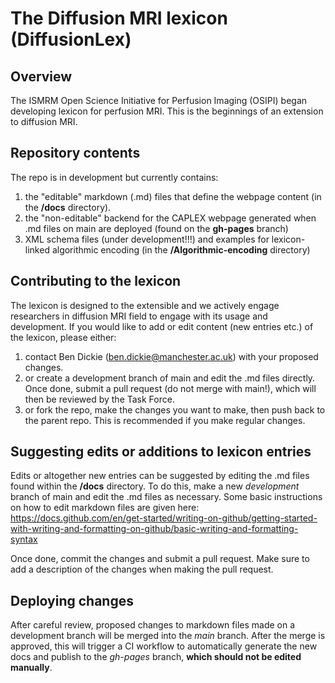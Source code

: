 # The Diffusion MRI lexicon (DiffusionLex)  

## Overview 

The ISMRM Open Science Initiative for Perfusion Imaging (OSIPI) began developing lexicon for perfusion MRI. This is the beginnings of an extension to diffusion MRI.  

## Repository contents
The repo is in development but currently contains:

1. the "editable" markdown (.md) files that define the webpage content (in the **/docs** directory).
2. the "non-editable" backend for the CAPLEX webpage generated when .md files on main are deployed (found on the **gh-pages** branch)
3. XML schema files (under development!!!) and examples for lexicon-linked algorithmic encoding (in the **/Algorithmic-encoding** directory)

## Contributing to the lexicon
The lexicon is designed to the extensible and we actively engage researchers in diffusion MRI field to engage with its usage and development. If you would like to add or edit content (new entries etc.) of the lexicon, please either:
1. contact Ben Dickie (ben.dickie@manchester.ac.uk) with your proposed changes. 
2. or create a development branch of main and edit the .md files directly. Once done, submit a pull request (do not merge with main!), which will then be reviewed by the Task Force.
3. or fork the repo, make the changes you want to make, then push back to the parent repo. This is recommended if you make regular changes. 

## Suggesting edits or additions to lexicon entries

Edits or altogether new entries can be suggested by editing the .md files found within the **/docs** directory. To do this, make a new *development* branch of main and edit the .md files as necessary. Some basic instructions on how to edit markdown files are given here: https://docs.github.com/en/get-started/writing-on-github/getting-started-with-writing-and-formatting-on-github/basic-writing-and-formatting-syntax

Once done, commit the changes and submit a pull request. Make sure to add a description of the changes when making the pull request. 

## Deploying changes
After careful review, proposed changes to markdown files made on a development branch will be merged into the *main* branch. After the merge is approved, this will trigger a CI workflow to automatically generate the new docs and publish to the *gh-pages* branch, **which should not be edited manually**.

